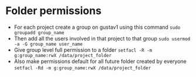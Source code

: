 # Folder permissions

  - For each project create a group on gustav1 using this command `sudo groupadd group_name`
  - Then add all the users involved in that project to that group `sudo usermod -a -G group_name user_name`
  - Give group level full permission to a folder `setfacl -R -m g:group_name:rwX /data/project_folder`
  - Also make permissions default for all future folder created by everyone `setfacl -Rd -m g:group_name:rwX /data/project_folder`
